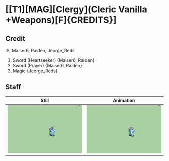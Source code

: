# [\[T1\]\[MAG\]\[Clergy\]\(Cleric Vanilla +Weapons\)\[F\]{CREDITS}]

## Credit

IS, Maiser6, Raiden, Jeorge_Reds

1. Sword (Heartseeker) {Maiser6, Raiden}
1. Sword (Prayer) {Maiser6, Raiden}
6. Magic {Jeorge_Reds}
	
## Staff

| Still | Animation |
| :---: | :-------: |
| ![Staff still](./Staff_000.png) | ![Staff animation](./Staff.gif) |
